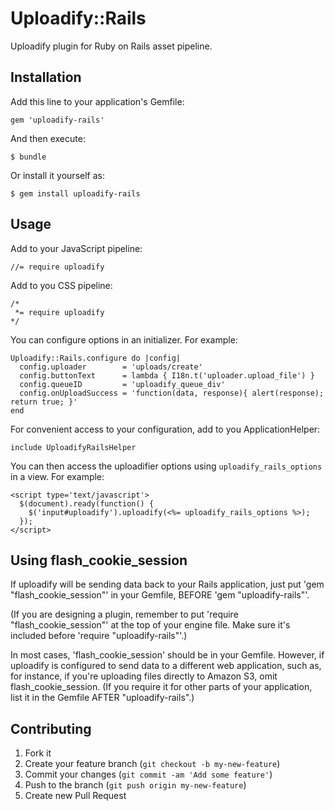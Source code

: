 # Uploadify::Rails

Uploadify plugin for Ruby on Rails asset pipeline.

## Installation

Add this line to your application's Gemfile:

    gem 'uploadify-rails'

And then execute:

    $ bundle

Or install it yourself as:

    $ gem install uploadify-rails

## Usage

Add to your JavaScript pipeline:

    //= require uploadify

Add to you CSS pipeline:

    /*
     *= require uploadify
    */

You can configure options in an initializer.  For example:

    Uploadify::Rails.configure do |config|
      config.uploader        = 'uploads/create'
      config.buttonText      = lambda { I18n.t('uploader.upload_file') }
      config.queueID         = 'uploadify_queue_div'
      config.onUploadSuccess = 'function(data, response){ alert(response); return true; }'
    end

For convenient access to your configuration, add to you ApplicationHelper:

    include UploadifyRailsHelper

You can then access the uploadifier options using `uploadify_rails_options` in a view.  For example:

    <script type='text/javascript'>
      $(document).ready(function() {
        $('input#uploadify').uploadify(<%= uploadify_rails_options %>);
      });
    </script>

## Using flash_cookie_session
If uploadify will be sending data back to your Rails application, just put 'gem "flash_cookie_session"' in your Gemfile, BEFORE 'gem "uploadify-rails"'.

(If you are designing a plugin, remember to put 'require "flash_cookie_session"' at the top of your engine file.  Make sure it's included before 'require "uploadify-rails"'.)

In most cases, 'flash_cookie_session' should be in your Gemfile.  However, if uploadify is configured to send data to a different web application, such as, for instance, if you're uploading files directly to Amazon S3, omit flash_cookie_session.  (If you require it for other parts of your application, list it in the Gemfile AFTER "uploadify-rails".)

## Contributing

1. Fork it
2. Create your feature branch (`git checkout -b my-new-feature`)
3. Commit your changes (`git commit -am 'Add some feature'`)
4. Push to the branch (`git push origin my-new-feature`)
5. Create new Pull Request

